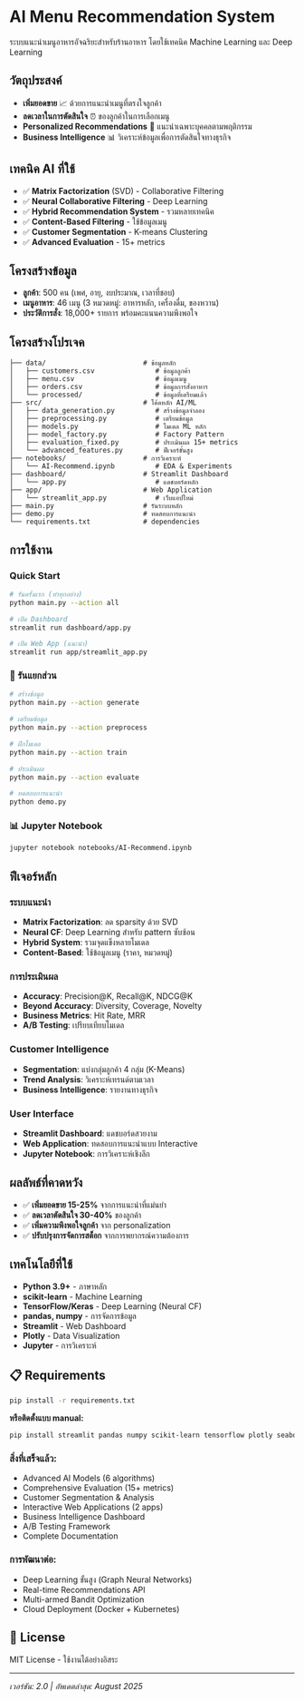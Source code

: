 # AI Menu Recommendation System

ระบบแนะนำเมนูอาหารอัจฉริยะสำหรับร้านอาหาร โดยใช้เทคนิค Machine Learning และ Deep Learning

## วัตถุประสงค์
- **เพิ่มยอดขาย** 📈 ด้วยการแนะนำเมนูที่ตรงใจลูกค้า
- **ลดเวลาในการตัดสินใจ** ⏰ ของลูกค้าในการเลือกเมนู
- **Personalized Recommendations** 👤 แนะนำเฉพาะบุคคลตามพฤติกรรม
- **Business Intelligence** 📊 วิเคราะห์ข้อมูลเพื่อการตัดสินใจทางธุรกิจ

## เทคนิค AI ที่ใช้
- ✅ **Matrix Factorization** (SVD) - Collaborative Filtering
- ✅ **Neural Collaborative Filtering** - Deep Learning
- ✅ **Hybrid Recommendation System** - รวมหลายเทคนิค
- ✅ **Content-Based Filtering** - ใช้ข้อมูลเมนู
- ✅ **Customer Segmentation** - K-means Clustering
- ✅ **Advanced Evaluation** - 15+ metrics

## โครงสร้างข้อมูล
- **ลูกค้า**: 500 คน (เพศ, อายุ, งบประมาณ, เวลาที่ชอบ)
- **เมนูอาหาร**: 46 เมนู (3 หมวดหมู่: อาหารหลัก, เครื่องดื่ม, ของหวาน)
- **ประวัติการสั่ง**: 18,000+ รายการ พร้อมคะแนนความพึงพอใจ

## โครงสร้างโปรเจค
```
├── data/                        # ข้อมูลหลัก
│   ├── customers.csv               # ข้อมูลลูกค้า
│   ├── menu.csv                    # ข้อมูลเมนู  
│   ├── orders.csv                  # ข้อมูลการสั่งอาหาร
│   └── processed/                  # ข้อมูลที่เตรียมแล้ว
├── src/                         # โค้ดหลัก AI/ML
│   ├── data_generation.py          # สร้างข้อมูลจำลอง
│   ├── preprocessing.py            # เตรียมข้อมูล
│   ├── models.py                   # โมเดล ML หลัก
│   ├── model_factory.py            # Factory Pattern
│   ├── evaluation_fixed.py         # ประเมินผล 15+ metrics
│   └── advanced_features.py        # ฟีเจอร์ขั้นสูง
├── notebooks/                   # การวิเคราะห์
│   └── AI-Recommend.ipynb          # EDA & Experiments
├── dashboard/                   # Streamlit Dashboard
│   └── app.py                      # แดชบอร์ดหลัก
├── app/                         # Web Application  
│   └── streamlit_app.py            # เว็บแอปใหม่
├── main.py                      # รันระบบหลัก
├── demo.py                      # ทดสอบการแนะนำ
└── requirements.txt             # dependencies
```

## การใช้งาน

### Quick Start
```bash
# รันครั้งแรก (ทำทุกอย่าง)
python main.py --action all

# เปิด Dashboard
streamlit run dashboard/app.py

# เปิด Web App (แนะนำ)
streamlit run app/streamlit_app.py
```

### 🔧 รันแยกส่วน
```bash
# สร้างข้อมูล
python main.py --action generate

# เตรียมข้อมูล
python main.py --action preprocess  

# ฝึกโมเดล
python main.py --action train

# ประเมินผล
python main.py --action evaluate

# ทดสอบการแนะนำ
python demo.py
```

### 📊 Jupyter Notebook
```bash
jupyter notebook notebooks/AI-Recommend.ipynb
```

## ฟีเจอร์หลัก

### ระบบแนะนำ
- **Matrix Factorization**: ลด sparsity ด้วย SVD
- **Neural CF**: Deep Learning สำหรับ pattern ซับซ้อน
- **Hybrid System**: รวมจุดแข็งหลายโมเดล
- **Content-Based**: ใช้ข้อมูลเมนู (ราคา, หมวดหมู่)

### การประเมินผล
- **Accuracy**: Precision@K, Recall@K, NDCG@K
- **Beyond Accuracy**: Diversity, Coverage, Novelty
- **Business Metrics**: Hit Rate, MRR
- **A/B Testing**: เปรียบเทียบโมเดล

### Customer Intelligence
- **Segmentation**: แบ่งกลุ่มลูกค้า 4 กลุ่ม (K-Means)
- **Trend Analysis**: วิเคราะห์เทรนด์ตามเวลา
- **Business Intelligence**: รายงานทางธุรกิจ

### User Interface
- **Streamlit Dashboard**: แดชบอร์ดสวยงาม
- **Web Application**: ทดสอบการแนะนำแบบ Interactive
- **Jupyter Notebook**: การวิเคราะห์เชิงลึก

## ผลลัพธ์ที่คาดหวัง
- ✅ **เพิ่มยอดขาย 15-25%** จากการแนะนำที่แม่นยำ
- ✅ **ลดเวลาตัดสินใจ 30-40%** ของลูกค้า
- ✅ **เพิ่มความพึงพอใจลูกค้า** จาก personalization
- ✅ **ปรับปรุงการจัดการสต็อก** จากการพยากรณ์ความต้องการ

## เทคโนโลยีที่ใช้
- **Python 3.9+** - ภาษาหลัก
- **scikit-learn** - Machine Learning
- **TensorFlow/Keras** - Deep Learning (Neural CF)
- **pandas, numpy** - การจัดการข้อมูล
- **Streamlit** - Web Dashboard
- **Plotly** - Data Visualization
- **Jupyter** - การวิเคราะห์

## 📋 Requirements
```bash
pip install -r requirements.txt
```

**หรือติดตั้งแบบ manual:**
```bash
pip install streamlit pandas numpy scikit-learn tensorflow plotly seaborn matplotlib
```

### สิ่งที่เสร็จแล้ว:
- Advanced AI Models (6 algorithms)
- Comprehensive Evaluation (15+ metrics)  
- Customer Segmentation & Analysis
- Interactive Web Applications (2 apps)
- Business Intelligence Dashboard
- A/B Testing Framework
- Complete Documentation

### การพัฒนาต่อ:
- Deep Learning ขั้นสูง (Graph Neural Networks)
- Real-time Recommendations API
- Multi-armed Bandit Optimization
- Cloud Deployment (Docker + Kubernetes)

## 📄 License
MIT License - ใช้งานได้อย่างอิสระ

---

*เวอร์ชัน: 2.0 | อัพเดตล่าสุด: August 2025*
